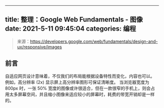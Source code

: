 ----
title: 整理：Google Web Fundamentals - 图像
date: 2021-5-11 09:45:04
categories: 编程
----

> 来源：https://developers.google.com/web/fundamentals/design-and-ux/responsive/images

## 前言

自适应网页设计意味着，不仅我们的布局能根据设备特性而变化，内容也可以。 例如，高分辨率 (2x) 显示屏上高分辨率图形可保证清晰度。 当浏览器宽度为 800px 时，一张 50% 宽度的图像或许很适合，但在一款很窄的手机上，则会占用太多屏幕空间，并且缩小图像来适应较小的屏幕时，耗费的带宽开销却是一样的。